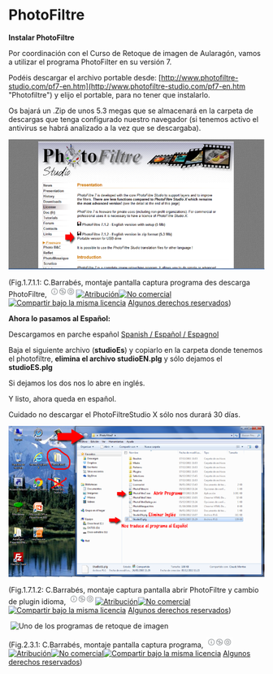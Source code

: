 # PhotoFiltre

**Instalar PhotoFiltre**

Por coordinación con el Curso de Retoque de imagen de Aularagón, vamos a utilizar el programa PhotoFilter en su versión 7.

Podéis descargar el archivo portable desde: [http://www.photofiltre-studio.com/pf7-en.htm](http://www.photofiltre-studio.com/pf7-en.htm "Photofiltre") y elijo el portable, para no tener que instalarlo.

Os bajará un .Zip de unos 5.3 megas que se almacenará en la carpeta de descargas que tenga configurado nuestro navegador (si tenemos activo el antivirus se habrá analizado a la vez que se descargaba).


![Descargar Programa](img/descargar.png "Bajar PhotoFiltre")



(Fig.1.7.1.1: C.Barrabés, montaje pantalla captura programa des descarga PhotoFiltre, ![Atribución — Debe reconocer los créditos de la obra de la manera especificada por el autor o el licenciante (pero no de una manera que sugiera que tiene su apoyo o que apoyan el uso que hace de su obra). No Comercial — No puede utilizar esta obra para fines comerciales. Compartir bajo la Misma Licencia — Si altera o transforma esta obra, o genera una obra derivada, sólo puede distribuir la obra generada bajo una licencia idéntica a ésta.](img/1algunosderechosreservados.png "Licencia Atribución, no comercial y Compartir bajo la Misma Licencia")[![Atribución](http://l.yimg.com/g/images/spaceout.gif "Atribución")![No comercial](http://l.yimg.com/g/images/spaceout.gif "No comercial")![Compartir bajo la misma licencia](http://l.yimg.com/g/images/spaceout.gif "Compartir bajo la misma licencia")](http://creativecommons.org/licenses/by-nc-sa/2.0/) [Algunos derechos reservados](http://creativecommons.org/licenses/by-nc-sa/2.0/deed.es "Derechos reservados. Atribución-NoComercial-CompartirIgual 2.0 Genérica (CC BY-NC-SA 2.0)"))


**Ahora lo pasamos al Español:**

Descargamos en parche español [Spanish / Español / Espagnol](http://static.infomaniak.ch/photofiltre/utils/StudioES.zip)

Baja el siguiente archivo (**studioEs**) y copiarlo en la carpeta donde tenemos el photofiltre, **elimina el archivo studioEN.plg** y sólo dejamos el **studioES.plg**

Si dejamos los dos nos lo abre en inglés.  
  
Y listo, ahora queda en español. 

Cuidado no descargar el PhotoFiltreStudio X sólo nos durará 30 días.


![Cambiar idioma](img/pasar-aespanyol.png "Borrar studioEN y poner el Studio Es.plg")



(Fig.1.7.1.2: C.Barrabés, montaje captura pantalla abrir PhotoFiltre y cambio de plugin idioma, ![Atribución — Debe reconocer los créditos de la obra de la manera especificada por el autor o el licenciante (pero no de una manera que sugiera que tiene su apoyo o que apoyan el uso que hace de su obra). No Comercial — No puede utilizar esta obra para fines comerciales. Compartir bajo la Misma Licencia — Si altera o transforma esta obra, o genera una obra derivada, sólo puede distribuir la obra generada bajo una licencia idéntica a ésta.](img/1algunosderechosreservados.png "Licencia Atribución, no comercial y Compartir bajo la Misma Licencia")[![Atribución](http://l.yimg.com/g/images/spaceout.gif "Atribución")![No comercial](http://l.yimg.com/g/images/spaceout.gif "No comercial")![Compartir bajo la misma licencia](http://l.yimg.com/g/images/spaceout.gif "Compartir bajo la misma licencia")](http://creativecommons.org/licenses/by-nc-sa/2.0/) [Algunos derechos reservados](http://creativecommons.org/licenses/by-nc-sa/2.0/deed.es "Derechos reservados. Atribución-NoComercial-CompartirIgual 2.0 Genérica (CC BY-NC-SA 2.0)"))



 ![Uno de los programas de retoque de imagen](img/Photofiltre.png "PhotoFiltre")



(Fig.2.3.1: C.Barrabés, montaje pantalla captura programa, ![Atribución — Debe reconocer los créditos de la obra de la manera especificada por el autor o el licenciante (pero no de una manera que sugiera que tiene su apoyo o que apoyan el uso que hace de su obra). No Comercial — No puede utilizar esta obra para fines comerciales. Compartir bajo la Misma Licencia — Si altera o transforma esta obra, o genera una obra derivada, sólo puede distribuir la obra generada bajo una licencia idéntica a ésta.](img/1algunosderechosreservados.png "Licencia Atribución, no comercial y Compartir bajo la Misma Licencia")[![Atribución](http://l.yimg.com/g/images/spaceout.gif "Atribución")![No comercial](http://l.yimg.com/g/images/spaceout.gif "No comercial")![Compartir bajo la misma licencia](http://l.yimg.com/g/images/spaceout.gif "Compartir bajo la misma licencia")](http://creativecommons.org/licenses/by-nc-sa/2.0/) [Algunos derechos reservados](http://creativecommons.org/licenses/by-nc-sa/2.0/deed.es "Derechos reservados. Atribución-NoComercial-CompartirIgual 2.0 Genérica (CC BY-NC-SA 2.0)"))


